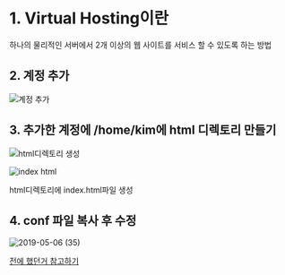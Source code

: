# 1. Virtual Hosting이란

  하나의 물리적인 서버에서 2개 이상의 웹 사이트를 서비스 할 수 있도록 하는 방법
  
## 2. 계정 추가

![계정 추가](https://user-images.githubusercontent.com/49421197/57215197-20edc680-7027-11e9-9be6-9d3f21259136.png)

## 3. 추가한 계정에 /home/kim에 html 디렉토리 만들기

![html디렉토리 생성](https://user-images.githubusercontent.com/49421197/57215277-54c8ec00-7027-11e9-8b58-8c9c365716ac.png)

![index html](https://user-images.githubusercontent.com/49421197/57215316-7033f700-7027-11e9-9005-97d51fdaa2fa.png)

html디렉토리에 index.html파일 생성

## 4. conf 파일 복사 후 수정
![2019-05-06 (35)](https://user-images.githubusercontent.com/49421197/57215406-be48fa80-7027-11e9-8c8a-a3da22ffb276.png)

[전에 했던거 참고하기](https://github.com/PyeongGangKim/21500185PyeongGangKim/blob/master/HW6/%EB%8F%84%EB%A9%94%EC%9D%B8%20%EC%9D%B4%EB%A6%84%20%EC%84%B8%ED%8C%85%20%EB%B0%8F%20%ED%98%B8%EC%8A%A4%ED%8A%B8%20%EB%B3%80%EA%B2%BD.md)
